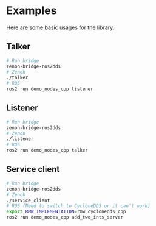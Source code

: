 # Examples

Here are some basic usages for the library.

## Talker

```bash
# Run bridge
zenoh-bridge-ros2dds
# Zenoh
./talker
# ROS
ros2 run demo_nodes_cpp listener
```

## Listener

```bash
# Run bridge
zenoh-bridge-ros2dds
# Zenoh
./listener
# ROS
ros2 run demo_nodes_cpp talker
```

## Service client

```bash
# Run bridge
zenoh-bridge-ros2dds
# Zenoh
./service_client
# ROS (Need to switch to CycloneDDS or it can't work)
export RMW_IMPLEMENTATION=rmw_cyclonedds_cpp
ros2 run demo_nodes_cpp add_two_ints_server
```

